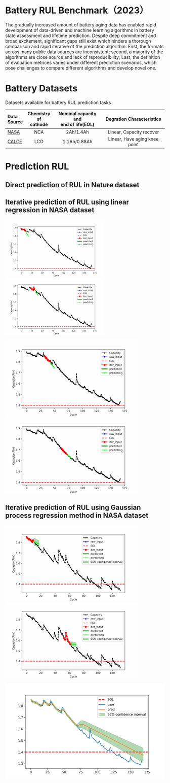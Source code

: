 # Battery RUL Benchmark（2023）

The gradually increased amount of battery aging data has enabled rapid development of data-driven and machine learning algorithms in battery state assessment and lifetime prediction. Despite deep commitment and broad excitement, significant gaps still exist which hinders a thorough comparison and rapid iterative of the prediction algorithm. First, the formats across many public data sources are inconsistent; second, a majority of the algorithms are close source and lack of reproducibility; Last, the definition of evaluation metrices varies under different prediction scenarios, which pose challenges to compare different algorithms and develop novel one. 




# Battery Datasets

Datasets available for battery RUL prediction tasks

| Data <br />Source | Chemistry<br/>of cathode | Nominal capacity and<br/>end of life(EOL) | Degration Characteristics |
| :--------- | :---------: | :---------: | :---------: |
| [NASA](https://www.nasa.gov/content/prognostics-center-of-excellence-data-set-repository) | NCA | 2Ah/1.4Ah | Linear, Capacity recover |
| [CALCE](https://calce.umd.edu/battery-data) | LCO | 1.1Ah/0.88Ah | Linear, Have aging knee point |



# Prediction RUL



## Direct prediction of RUL in Nature dataset







## Iterative prediction of RUL using linear regression in NASA dataset

<img src=".\file_to_readme\NASA\dynamic0.gif" alt="dynamic" width="315" height="180" /><img src=".\file_to_readme\NASA\dynamic22.gif" width="315" height="180" />

<img src=".\file_to_readme\NASA\dynamic32.gif" width="420" height="240" /><img src=".\file_to_readme\NASA\dynamic62.gif" width="420" height="240" />



## Iterative prediction of RUL using Gaussian process regression method in NASA dataset

<img src=".\file_to_readme\NASA\dynamic_GPR_0.gif" width="420" height="240" /><img src=".\file_to_readme\NASA\dynamic_GPR_52.gif" width="420" height="240" />

<img src=".\file_to_readme\NASA\GPR.png" width="630" height="300" />

























